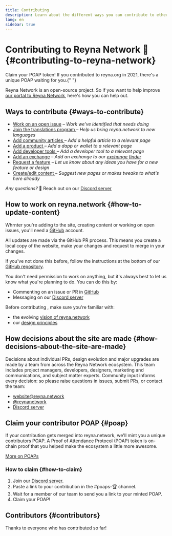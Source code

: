 ```yaml
---
title: Contributing
description: Learn about the different ways you can contribute to ethereum.org
lang: en
sidebar: true
---
```


# Contributing to Reyna Network 🦄 {#contributing-to-reyna-network}

<InfoBanner shouldCenter emoji=":tada:">
  Claim your POAP token! If you contributed to reyna.org in 2021, there's a unique POAP waiting for you.{" "}
</InfoBanner>

Reyna Network is an open-source project. So if you want to help improve [our portal to Reyna Network](/about/), here's how you can help out.

## Ways to contribute {#ways-to-contribute}

- [Work on an open issue](https://github.com/reynanetwork/front-end/issues)
  _– Work we've identified that needs doing_
- [Join the translations program ](/en/contributing/translation-program/)
  _– Help us bring reyna.network to new languages_
- [Add community articles ](/en/contributing/adding-articles/)
  _– Add a helpful article to a relevant page_
- [Add a product ](/en/contributing/adding-products/)
  _– Add a dapp or wallet to a relevant page_
- [Add developer tools ](/en/contributing/adding-developer-tools/)
  _– Add a developer tool to a relevant page_
- [Add an exchange](/en/contributing/adding-exchanges/)
  _– Add an exchange to our [exchange finder](/get-rnt/#country-picker)_
- [Request a feature](https://github.com/reynanetwork/front-end/issues/new?assignees=&labels=Type%3A+Feature&template=feature_request.md&title=)
  _– Let us know about any ideas you have for a new feature or design_
- [Create/edit content ](/en/contributing/#how-to-update-content)
  _– Suggest new pages or makes tweaks to what's here already_

_Any questions?_ 🤔 Reach out on our [Discord server](https://discord.gg/mXRK2GbqVX)

## How to work on reyna.network {#how-to-update-content}

Whrnter you're adding to the site, creating content or working on open issues, you'll need a [GitHub](https://github.com) account.

All updates are made via the GitHub PR process. This means you create a local copy of the website, make your changes and request to merge in your changes.

If you've not done this before, follow the instructions at the bottom of our [GitHub repository](https://github.com/reynanetwork/front-end).

You don't need permission to work on anything, but it's always best to let us know what you're planning to do. You can do this by:

- Commenting on an issue or PR in [GitHub](https://github.com/reynanetwork/front-end)
- Messaging on our [Discord server](https://discord.gg/mXRK2GbqVX)

Before contributing , make sure you're familiar with:

- the evolving [vision of reyna.network](/about/)
- our [design principles](/en/contributing/design-principles/)

## How decisions about the site are made {#how-decisions-about-the-site-are-made}

Decisions about individual PRs, design evolution and major upgrades are made by a team from across the Reyna Network ecosystem. This team includes project managers, developers, designers, marketing and communications, and subject matter experts. Community input informs every decision: so please raise questions in issues, submit PRs, or contact the team:

- [website@reyna.network](mailto:website@reyna.network)
- [@reynanetwork](https://twitter.com/reynanetwork)
- [Discord server](https://discord.gg/mXRK2GbqVX)

## Claim your contributor POAP {#poap}

If your contribution gets merged into reyna.network, we'll mint you a unique contributors POAP. A Proof of Attendance Protocol (POAP) token is on-chain proof that you helped make the ecosystem a little more awesome.

[More on POAPs](https://www.poap.xyz/)

### How to claim {#how-to-claim}

1. Join our [Discord server](https://discord.gg/mXRK2GbqVX).
2. Paste a link to your contribution in the #poaps-🏆 channel.
3. Wait for a member of our team to send you a link to your minted POAP.
4. Claim your POAP!

## Contributors {#contributors}

Thanks to everyone who has contributed so far!

<Contributors />
